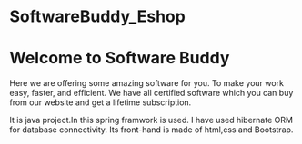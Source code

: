 # SoftwareBuddy_Eshop

<h1>Welcome to Software Buddy</h1>

<p>Here we are offering some amazing software for you. To make your work easy, faster, and efficient. We have all certified software which you can buy from our website and get a lifetime subscription.<p>

<p>It is java project.In this spring framwork is used.
I have used hibernate ORM for database connectivity.
Its front-hand is made of html,css and Bootstrap.<p>
